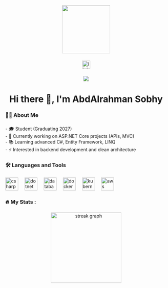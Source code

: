 <div align="center">
  <img height="150" src="https://media.giphy.com/media/M9gbBd9nbDrOTu1Mqx/giphy.gif"  />
</div>

###

<div align="center">
  <!-- Social Media Links -->
  <a href="www.linkedin.com/in/abdelrahman-mohamed-a9a418357" target="_blank">
    <img src="https://img.shields.io/static/v1?message=LinkedIn&logo=linkedin&label=&color=0077B5&logoColor=white&labelColor=&style=for-the-badge" height="25" alt="linkedin logo"  />
  </a>
</div>

###

<div align="center">
  <img src="https://visitor-badge.laobi.icu/badge?page_id=abdalsobhy.abdalsobhy&"  />
</div>

###

<h1 align="center">Hi there 👋, I'm AbdAlrahman Sobhy</h1>

###

<h3 align="left">👩‍💻 About Me</h3>

###

<p align="left">
- 🎓 Student (Graduating 2027)<br>
- 🔭 Currently working on ASP.NET Core projects (APIs, MVC)<br>
- 📚 Learning advanced C#, Entity Framework, LINQ<br>
- ⚡ Interested in backend development and clean architecture<br>
</p>

###

<h3 align="left">🛠 Languages and Tools</h3>

###

<div align="left">
  <!-- Main Skills -->
  <img src="https://cdn.jsdelivr.net/gh/devicons/devicon/icons/csharp/csharp-original.svg" height="40" alt="csharp logo" />
  <img width="12" />
  <img src="https://cdn.jsdelivr.net/gh/devicons/devicon/icons/dot-net/dot-net-plain-wordmark.svg" height="40" alt="dotnet logo" />
  <img width="12" />
  <img src="https://img.icons8.com/color/48/000000/database.png" height="40" alt="database logo" />
  <img width="12" />
  
  <!-- Extra Tools -->
  <img src="https://cdn.jsdelivr.net/gh/devicons/devicon/icons/docker/docker-plain-wordmark.svg" height="40" alt="docker logo" />
  <img width="12" />
  <img src="https://cdn.jsdelivr.net/gh/devicons/devicon/icons/kubernetes/kubernetes-plain.svg" height="40" alt="kubernetes logo" />
  <img width="12" />
  <img src="https://cdn.jsdelivr.net/gh/devicons/devicon/icons/amazonwebservices/amazonwebservices-line-wordmark.svg" height="40" alt="aws logo" />
</div>

###

<h3 align="left">🔥 My Stats :</h3>

###

<div align="center">
  <img src="https://streak-stats.demolab.com?user=abdalsobhy&locale=en&mode=daily&theme=dark&hide_border=false&border_radius=5&order=3" height="220" alt="streak graph"  />
</div>
